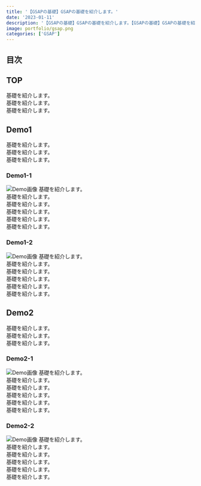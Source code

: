 ```yaml
---
title: '【GSAPの基礎】GSAPの基礎を紹介します。'
date: '2023-01-11'
description: '【GSAPの基礎】GSAPの基礎を紹介します。【GSAPの基礎】GSAPの基礎を紹介します。【GSAPの基礎】GSAPの基礎を紹介します。'
image: portfolio/gsap.png
categories: ['GSAP']
---
```

## 目次

## TOP
基礎を紹介します。  
基礎を紹介します。  
基礎を紹介します。  

## Demo1
基礎を紹介します。  
基礎を紹介します。  
基礎を紹介します。  
### Demo1-1
![Demo画像](/dev/demo.jpg)
基礎を紹介します。  
基礎を紹介します。  
基礎を紹介します。  
基礎を紹介します。  
基礎を紹介します。  
基礎を紹介します。  
### Demo1-2
![Demo画像](/dev/demo.jpg)
基礎を紹介します。  
基礎を紹介します。  
基礎を紹介します。  
基礎を紹介します。  
基礎を紹介します。  
基礎を紹介します。  

## Demo2
基礎を紹介します。  
基礎を紹介します。  
基礎を紹介します。  
### Demo2-1
![Demo画像](/dev/demo.jpg)
基礎を紹介します。  
基礎を紹介します。  
基礎を紹介します。  
基礎を紹介します。  
基礎を紹介します。  
基礎を紹介します。  
### Demo2-2
![Demo画像](/dev/demo.jpg)
基礎を紹介します。  
基礎を紹介します。  
基礎を紹介します。  
基礎を紹介します。  
基礎を紹介します。  
基礎を紹介します。  









